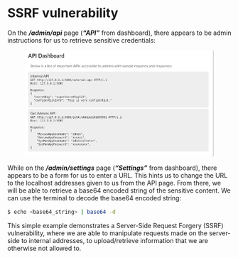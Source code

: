 # SSRF vulnerability

On the _**/admin/api**_ page (_**“API”**_ from dashboard), there appears to be admin instructions for us to retrieve sensitive credentials:

<figure><img src="../../../../.gitbook/assets/image (50).png" alt=""><figcaption></figcaption></figure>

While on the _**/admin/settings**_ page (_**“Settings”**_ from dashboard), there appears to be a form for us to enter a URL. This hints us to change the URL to the localhost addresses given to us from the API page. From there, we will be able to retrieve a base64 encoded string of the sensitive content. We can use the terminal to decode the base64 encoded string:

```sh
$ echo <base64_string> | base64 -d
```

This simple example demonstrates a Server-Side Request Forgery (SSRF) vulnerability, where we are able to manipulate requests made on the server-side to internal addresses, to upload/retrieve information that we are otherwise not allowed to.



